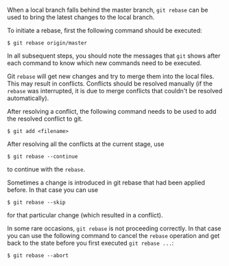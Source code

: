 When a local branch falls behind the master branch, `git rebase` can be used to bring the latest changes to the local branch.

To initiate a rebase, first the following command should be executed:
```
$ git rebase origin/master
```

In all subsequent steps, you should note the messages that `git` shows after each command to know which new commands need to be executed.

Git `rebase` will get new changes and try to merge them into the local files. This may result in conflicts. Conflicts should be resolved manually (if the `rebase` was interrupted, it is due to merge conflicts that couldn't be resolved automatically).

After resolving a conflict, the following command needs to be used to add the resolved conflict to git.
```
$ git add <filename>
```

After resolving all the conflicts at the current stage, use
```
$ git rebase --continue
```
to continue with the `rebase`.

Sometimes a change is introduced in git rebase that had been applied before. In that case you can use
```
$ git rebase --skip
```
for that particular change (which resulted in a conflict).

In some rare occasions, `git rebase` is not proceeding correctly. In that case you can use the following command to cancel the `rebase` operation and get back to the state before you first executed `git rebase ...`:
```
$ git rebase --abort
```
